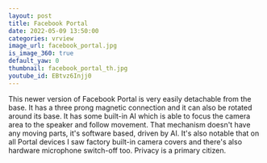 ```yaml
---
layout: post
title: Facebook Portal
date: 2022-05-09 13:50:00
categories: vrview
image_url: facebook_portal.jpg
is_image_360: true
default_yaw: 0
thumbnail: facebook_portal_th.jpg
youtube_id: EBtvz6Injj0
---
```

This newer version of Facebook Portal is very easily detachable from the base. It has a three prong magnetic connection and it can also be rotated around its base. It has some built-in AI which is able to focus the camera area to the speaker and follow movement. That mechanism doesn't have any moving parts, it's software based, driven by AI. It's also notable that on all Portal devices I saw factory built-in camera covers and there's also hardware microphone switch-off too. Privacy is a primary citizen.
